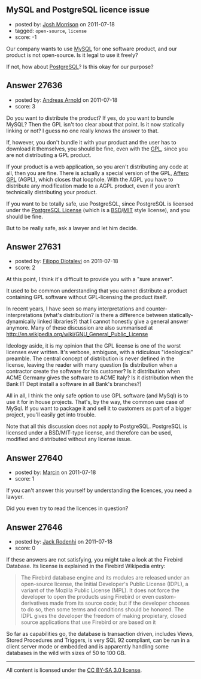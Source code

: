 ## MySQL and PostgreSQL licence issue

- posted by: [Josh Morrison](https://stackexchange.com/users/-1/12044-josh-morrison) on 2011-07-18
- tagged: `open-source`, `license`
- score: -1

Our company wants to use [MySQL][2] for one software product, and our product is not open-source. Is it legal to use it freely?

If not, how about [PostgreSQL][1]? Is this okay for our purpose?

  [1]: http://en.wikipedia.org/wiki/PostgreSQL
  [2]: http://en.wikipedia.org/wiki/MySQL




## Answer 27636

- posted by: [Andreas Arnold](https://stackexchange.com/users/-1/5361-andreas-arnold) on 2011-07-18
- score: 3

<p>Do you want to distribute the product? If yes, do you want to bundle MySQL? Then the GPL isn't too clear about that point. Is it now statically linking or not? I guess no one really knows the answer to that.</p>

<p>If, however, you don't bundle it with your product and the user has to download it themselves, you should be fine, even with the <a href="http://en.wikipedia.org/wiki/GNU_General_Public_License" rel="nofollow">GPL</a>, since you are not distributing a GPL product.</p>

<p>If your product is a web application, so you aren't distributing any code at all, then you are fine. There is actually a special version of the GPL, <a href="http://en.wikipedia.org/wiki/Affero_General_Public_License" rel="nofollow">Affero GPL</a> (AGPL), which closes that loophole. With the AGPL you have to distribute any modification made to a AGPL product, even if you aren't technically distributing your product.</p>

<p>If you want to be totally safe, use PostgreSQL, since PostgreSQL is licensed under the <a href="http://www.opensource.org/licenses/postgresql" rel="nofollow" title="PostgreSQL License">PostgreSQL License</a> (which is a <a href="http://en.wikipedia.org/wiki/BSD_licenses" rel="nofollow">BSD</a>/<a href="http://en.wikipedia.org/wiki/MIT_License" rel="nofollow">MIT</a> style license), and you should be fine.</p>

<p>But to be really safe, ask a lawyer and let him decide.</p>



## Answer 27631

- posted by: [Filippo Diotalevi](https://stackexchange.com/users/-1/4482-filippo-diotalevi) on 2011-07-18
- score: 2

At this point, I think it's difficult to provide you with a "sure answer".

It used to be common understanding that you cannot distribute a product containing GPL software without GPL-licensing the product itself.

In recent years, I have seen so many interpretations and counter-interpretations (what's distribution? is there a difference between statically-dynamically linked libraries?) that I cannot honestly give a general answer anymore. Many of these discussion are also summarised at http://en.wikipedia.org/wiki/GNU_General_Public_License

Ideology aside, it is my opinion that the GPL license is one of the worst licenses ever written. It's verbose, ambiguos, with a ridiculous "ideological" preamble.
The central concept of distribution is never defined in the license, leaving the reader with many question (is distribution when a contractor create the software for his customer? Is it distribution when ACME Germany gives the software to ACME Italy? Is it distribution when the Bank IT Dept install a software in all Bank's branches?)

All in all, I think the only safe option to use GPL software (and MySql) is to use it for in house projects. That's, by the way, the common use case of MySql. If you want to package it and sell it to customers as part of a bigger project, you'll easily get into trouble.

Note that all this discussion does not apply to PostgreSQL. PostgreSQL is licensed under a BSD/MIT-type license, and therefore can be used, modified and distributed without any license issue.







## Answer 27640

- posted by: [Marcin](https://stackexchange.com/users/-1/8798-marcin) on 2011-07-18
- score: 1

If you can't answer this yourself by understanding the licences, you need a lawyer.

Did you even try to read the licences in question?


## Answer 27646

- posted by: [Jack Rodenhi](https://stackexchange.com/users/-1/1839-jack-rodenhi) on 2011-07-18
- score: 0

If these answers are not satisfying, you might take a look at the Firebird Database.  Its license is explained in the Firebird Wikipedia entry:

> The Firebird database engine and its modules are released under an
> open-source license, the Initial Developer's Public License (IDPL), a
> variant of the Mozilla Public License (MPL). It does not force the
> developer to open the products using Firebird or even
> custom-derivatives made from its source code; but if the developer
> chooses to do so, then some terms and conditions should be honored.
> The IDPL gives the developer the freedom of making propietary, closed
> source applications that use Firebird or are based on it

So far as capabilities go, the database is transaction driven, includes Views, Stored Procedures and Triggers, is very SQL 92 compliant, can be run in a client server mode or embedded and is apparently handling some databases in the wild with sizes of 50 to 100 GB.  



---

All content is licensed under the [CC BY-SA 3.0 license](https://creativecommons.org/licenses/by-sa/3.0/).
